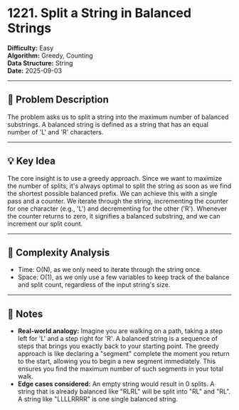 # 1221. Split a String in Balanced Strings

**Difficulty:** Easy  
**Algorithm:** Greedy, Counting  
**Data Structure:** String  
**Date:** 2025-09-03  

---

## 📝 Problem Description
The problem asks us to split a string into the maximum number of balanced substrings. A balanced string is defined as a string that has an equal number of 'L' and 'R' characters.

---

## 💡 Key Idea
The core insight is to use a greedy approach. Since we want to maximize the number of splits, it's always optimal to split the string as soon as we find the shortest possible balanced prefix. We can achieve this with a single pass and a counter. We iterate through the string, incrementing the counter for one character (e.g., 'L') and decrementing for the other ('R'). Whenever the counter returns to zero, it signifies a balanced substring, and we can increment our split count.

---

## 🧮 Complexity Analysis
- Time: O(N), as we only need to iterate through the string once.
- Space: O(1), as we only use a few variables to keep track of the balance and split count, regardless of the input string's size.

---

## 📖 Notes
- **Real-world analogy:** Imagine you are walking on a path, taking a step left for 'L' and a step right for 'R'. A balanced string is a sequence of steps that brings you exactly back to your starting point. The greedy approach is like declaring a "segment" complete the moment you return to the start, allowing you to begin a new segment immediately. This ensures you find the maximum number of such segments in your total walk.
- **Edge cases considered:** An empty string would result in 0 splits. A string that is already balanced like "RLRL" will be split into "RL" and "RL". A string like "LLLLRRRR" is one single balanced string.
